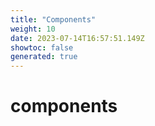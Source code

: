 ```yaml
---
title: "Components"
weight: 10
date: 2023-07-14T16:57:51.149Z
showtoc: false
generated: true
---
```

<!-- This file was generated from the Vendure source. Do not modify. Instead, re-run the "docs:build" script -->


# components